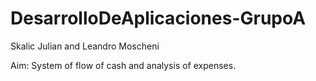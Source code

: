DesarrolloDeAplicaciones-GrupoA
===============================

Skalic Julian and Leandro Moscheni

Aim: System of flow of cash and analysis of expenses.
